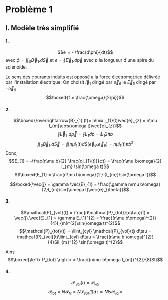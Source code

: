 # Problème 1
## I. Modèle très simplifié
#### 1.
$$e = - \frac{d\phi}{dt}$$
avec 
$\phi = \iint_{S} \vec{B}_{1}. d\vec{S}$ et $e = \oint \vec{E}_{1}.d \overrightarrow{p}$ 
avec $p$ la longueur d'une spire du solénoïde.

Le sens des courants induits est opposé à la force électromotrice délivrée par l'installation électrique. 
On choisit $\vec{i}_{1}$ dirigé par $\vec{e}_{\theta}$ ie $\vec{E}_{1}$ dirigé par $-\vec{e}_{\theta}$
$$\boxed{f = \frac{\omega}{2\pi}}$$

#### 2.
$$\boxed{\overrightarrow{B}_{1} (t)= n\mu i_{1}(t)\vec{e}_{z} = n\mu  I_{m}\cos(\omega t)\vec{e}_{z}}$$
$$\oint\vec{E}_{1}.d\vec{p} = \oint {E}_{1} dp = E_{1}  2\pi b$$
$$\iint_{S}\vec{B}_{1}.d\vec{S} = \iint n\mu i_{1}(t)dS(\vec{e}_{\theta}.\vec{e}_{\theta}) = n\mu i_{1}(t) \pi b^{2}$$
Donc, 
$$E_{1} = -\frac{n\mu b}{2} \frac{di_{1}(t)}{dt} = \frac{n\mu b\omega}{2} I_{m} \sin(\omega t)$$
$$\boxed{E_{1} = \frac{n\mu b\omega}{2} {I_{m}}\sin(\omega t)}$$

$$\boxed{\vec{j} = \gamma \vec{E}_{1} = \frac{\gamma n\mu b\omega}{2}I_{m}\sin(\omega t)\vec{e}_{\theta}}$$

#### 3.
$$\mathcal{P}_{vol}(t) = \frac{d\mathcal{P}_{tot}}{d\tau}(t) = \vec{j}.\vec{E}_{1} = \gamma E_{1}^{2} = \frac{(n\mu b\omega)^{2}}{4}I_{m}^{2}\sin(\omega t)^{2}$$
$$\mathcal{P}_{tot}(t) = \iiint_{cyl} \mathcal{P}_{vol}(t) d\tau = \mathcal{P}_{vol}(t)\iiint_{cyl} d\tau = \frac{(n\mu b \omega)^{2}}{4}SlI_{m}^{2} \sin(\omega t)^{2}$$

Ainsi
$$\boxed{\left< P_{tot} \right> = \frac{(n\mu b\omega I_{m})^{2}}{8}Sl}$$

#### 4.
$$\mathcal{P}'_{vol}(t) = \mathcal{P}_{vol}$$
$$\mathcal{P}_{tot} = N\mathcal{P}_{N} = N \mathcal{P}_{vol}\iiint d\tau = N ls\mathcal{P}_{vol} = $$

